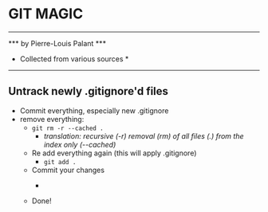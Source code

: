 # GIT MAGIC
---
*** by Pierre-Louis Palant ***
* Collected from various sources *
---

## Untrack newly .gitignore'd files
 - Commit everything, especially new .gitignore
 - remove everything:
    - ```git rm -r --cached .```
        - *translation: recursive (-r) removal (rm) of all files (.) from the index only (--cached)*
    - Re add everything again (this will apply .gitignore)
        - ```git add .```
    - Commit your changes
        - ```git commit -m "Applied new .gitignore"
    - Done!

